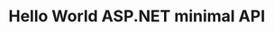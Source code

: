 # Hello World ASP.NET minimal API

<!-- The template "ASP.NET Core Empty" was created successfully. -->

